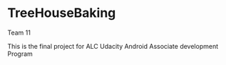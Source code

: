 # TreeHouseBaking
Team 11

This is the final project for ALC Udacity Android Associate development Program
